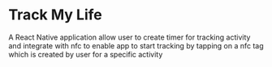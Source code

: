 # Track My Life
A React Native application allow user to create timer for tracking activity and integrate with nfc to enable app to start tracking by tapping on a nfc tag which is created by user for a specific activity
